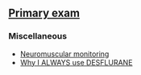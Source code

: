 ## [Primary exam](https://ketaminenightmares.com/pex)

### Miscellaneous

- [Neuromuscular monitoring](https://www.youtube.com/watch?v=Mhqg3LYURn0)
- [Why I ALWAYS use DESFLURANE](https://youtu.be/j3bh0bdW2G4)